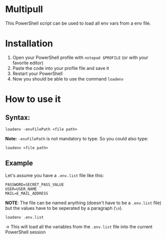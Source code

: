 # Multipull

This PowerShell script can be used to load all env vars from a env file.

# Installation

1. Open your PowerShell profile with `notepad $PROFILE` (or with your favorite editor)
2. Paste the code into your profile file and save it
3. Restart your PowerShell
4. Now you should be able to use the command `loadenv`

# How to use it

## Syntax:

```pwsh
loadenv -envFilePath <file path>
```

**Note:** `-envFilePath` is not mandatory to type. So you could also type:

```pwsh
loadenv <file path>
```

## Example

Let's assume you have a `.env.list` file like this:

```
PASSWORD=SECRET_PASS_VALUE
USER=USER_NAME
MAIL=E_MAIL_ADDRESS
```

**NOTE**: The file can be named anything (doesn't have to be a `.env.list` file) but the values have to be seperated by a paragraph (`\n`).

```pwsh
loadenv .env.list
```

&rarr; This will load all the variables from the `.env.list` file into the current PowerShell session
